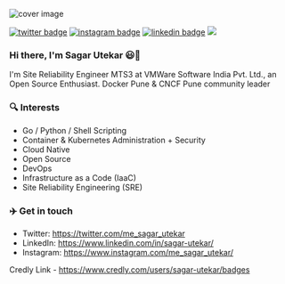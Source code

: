 ![cover image](https://user-images.githubusercontent.com/29445112/87068345-61128f80-c250-11ea-8dc8-dfbcf54b13d4.png)

[![twitter badge](https://img.shields.io/badge/Twitter-1DA1F2?style=for-the-badge&logo=twitter&logoColor=white)](https://twitter.com/me_sagar_utekar) 
[![instagram badge](https://img.shields.io/badge/Instagram-E4405F?style=for-the-badge&logo=instagram&logoColor=white)](https://www.instagram.com/me_sagar_utekar) 
[![linkedin badge](https://img.shields.io/badge/LinkedIn-0077B5?style=for-the-badge&logo=linkedin&logoColor=white)](https://www.linkedin.com/in/sagar-utekar/)
![](https://komarev.com/ghpvc/?username=Sagar2366&color=green&style=for-the-badge)

### Hi there, I'm Sagar Utekar 😃👋
I'm Site Reliability Engineer MTS3 at VMWare Software India Pvt. Ltd., an Open Source Enthusiast.
Docker Pune & CNCF Pune community leader

### 🔍 Interests

* Go / Python / Shell Scripting
* Container & Kubernetes Administration + Security
* Cloud Native
* Open Source
* DevOps
* Infrastructure as a Code (IaaC)
* Site Reliability Engineering (SRE)

### ✈️ Get in touch

* Twitter: https://twitter.com/me_sagar_utekar
* LinkedIn: https://www.linkedin.com/in/sagar-utekar/
* Instagram: https://www.instagram.com/me_sagar_utekar/

Credly Link - https://www.credly.com/users/sagar-utekar/badges
